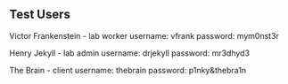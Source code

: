 ## Test Users

Victor Frankenstein - lab worker
username: vfrank
password: mym0nst3r

Henry Jekyll - lab admin
username: drjekyll
password: mr3dhyd3

The Brain - client
username: thebrain 
password: p1nky&thebra1n
